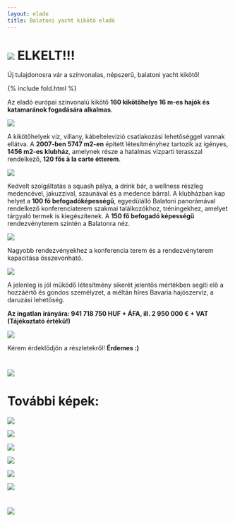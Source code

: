 ```yaml
---
layout: elado
title: Balatoni yacht kikötő eladó
---
```


# ![](http://i.imgur.com/4232j52.jpg) **ELKELT!!!**
Új tulajdonosra vár a színvonalas, népszerű, balatoni yacht kikötő!

{% include fold.html %}

Az eladó európai színvonalú kikötő **160 kikötőhelye 16 m-es hajók és katamaránok fogadására alkalmas**. 

![](http://i.imgur.com/GSzHX3q.jpg)

A kikötőhelyek víz, villany, kábeltelevízió csatlakozási lehetőséggel vannak ellátva. 
A **2007-ben 5747 m2-en** épített létesítményhez tartozik az igényes, **1456 m2-es klubház**, amelynek része a hatalmas vízparti terasszal rendelkező, **120 fős à la carte étterem**.

![](http://i.imgur.com/6zbfmva.jpg)

Kedvelt szolgáltatás a squash pálya, a drink bár, a wellness részleg medencével, jakuzzival, szaunával és a medence bárral. 
A klubházban kap helyet a **100 fő befogadóképességű**, egyedülálló Balatoni panorámával rendelkező konferenciaterem szakmai találkozókhoz, tréningekhez, amelyet tárgyaló termek is kiegészítenek.
A **150 fő befogadó képességű** rendezvényterem szintén a Balatonra néz.

![](http://i.imgur.com/IpHfYwz.jpg)

Nagyobb rendezvényekhez a konferencia terem és a rendezvényterem kapacitása összevonható.

![](http://i.imgur.com/OkRsLei.jpg)

A jelenleg is jól működő létesítmény sikerét jelentős mértékben segíti elő a hozzáértő és gondos személyzet, a méltán híres Bavaria hajószerviz, a daruzási lehetőség.

**Az ingatlan irányára: 941 718 750 HUF + ÁFA, ill. 2 950 000 € + VAT (Tájékoztató értékű!)**

![](http://i.imgur.com/YuteIF0.jpg)

Kérem érdeklődjön a részletekről! **Érdemes :)**  


# ![](http://i.imgur.com/rzg6t1q.jpg)

# További képek:

![](http://i.imgur.com/aOyzwiY.jpg)

![](http://i.imgur.com/4232j52.jpg)

![](http://i.imgur.com/dg29HXP.jpg)

![](http://i.imgur.com/jObuTs7.jpg)

![](http://i.imgur.com/nBX3un7.jpg)

![](http://i.imgur.com/0VaClLt.jpg)

# ![](http://i.imgur.com/3vtUCSi.jpg)
